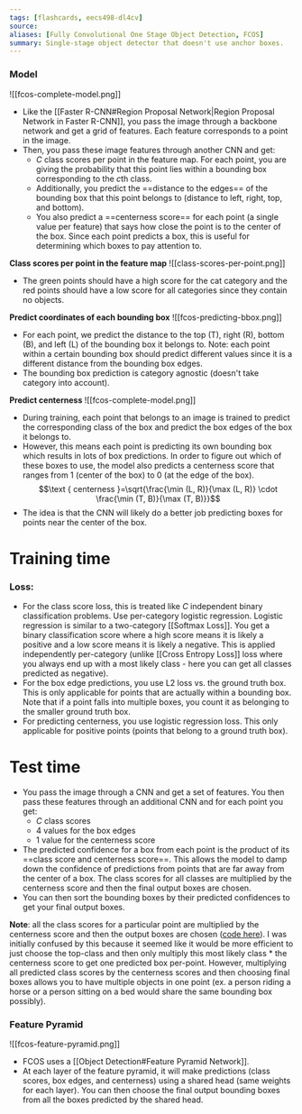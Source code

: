 ```yaml
---
tags: [flashcards, eecs498-dl4cv]
source:
aliases: [Fully Convolutional One Stage Object Detection, FCOS]
summary: Single-stage object detector that doesn't use anchor boxes.
---
```


### Model
![[fcos-complete-model.png]]
- Like the [[Faster R-CNN#Region Proposal Network|Region Proposal Network in Faster R-CNN]], you pass the image through a backbone network and get a grid of features. Each feature corresponds to a point in the image.
- Then, you pass these image features through another CNN and get:
    - $C$ class scores per point in the feature map. For each point, you are giving the probability that this point lies within a bounding box corresponding to the $c$th class.
    - Additionally, you predict the ==distance to the edges== of the bounding box that this point belongs to (distance to left, right, top, and bottom).
    - You also predict a ==centerness score== for each point (a single value per feature) that says how close the point is to the center of the box. Since each point predicts a box, this is useful for determining which boxes to pay attention to.
<!--SR:!2027-06-23,1438,330!2027-06-22,1437,330-->

**Class scores per point in the feature map**
![[class-scores-per-point.png]]
- The green points should have a high score for the cat category and the red points should have a low score for all categories since they contain no objects.

**Predict coordinates of each bounding box**
![[fcos-predicting-bbox.png]]
- For each point, we predict the distance to the top (T), right (R), bottom (B), and left (L) of the bounding box it belongs to. Note: each point within a certain bounding box should predict different values since it is a different distance from the bounding box edges.
-  The bounding box prediction is category agnostic (doesn't take category into account).

**Predict centerness**
![[fcos-complete-model.png]]
- During training, each point that belongs to an image is trained to predict the corresponding class of the box and predict the box edges of the box it belongs to.
- However, this means each point is predicting its own bounding box which results in lots of box predictions. In order to figure out which of these boxes to use, the model also predicts a centerness score that ranges from 1 (center of the box) to 0 (at the edge of the box).
$$\text { centerness }=\sqrt{\frac{\min (L, R)}{\max (L, R)} \cdot \frac{\min (T, B)}{\max (T, B)}}$$
- The idea is that the CNN will likely do a better job predicting boxes for points near the center of the box. 

# Training time
### Loss:
- For the class score loss, this is treated like $C$ independent binary classification problems. Use per-category logistic regression. Logistic regression is similar to a two-category [[Softmax Loss]]. You get a binary classification score where a high score means it is likely a positive and a low score means it is likely a negative. This is applied independently per-category (unlike [[Cross Entropy Loss]] loss where you always end up with a most likely class - here you can get all classes predicted as negative).
- For the box edge predictions, you use L2 loss vs. the ground truth box. This is only applicable for points that are actually within a bounding box. Note that if a point falls into multiple boxes, you count it as belonging to the smaller ground truth box.
- For predicting centerness, you use logistic regression loss. This only applicable for positive points (points that belong to a ground truth box).


# Test time
- You pass the image through a CNN and get a set of features. You then pass these features through an additional CNN and for each point you get:
    - $C$ class scores
    - 4 values for the box edges
    - 1 value for the centerness score
- The predicted confidence for a box from each point is the product of its ==class score and centerness score==. This allows the model to damp down the confidence of predictions from points that are far away from the center of a box. The class scores for all classes are multiplied by the centerness score and then the final output boxes are chosen.
- You can then sort the bounding boxes by their predicted confidences to get your final output boxes.
<!--SR:!2024-05-12,595,330-->

**Note**: all the class scores for a particular point are multiplied by the centerness score and then the output boxes are chosen ([code here](https://github.com/tianzhi0549/FCOS/blob/07ba056d6a02db6e146514b7234e834157a80265/fcos_core/modeling/rpn/fcos/inference.py#L72)). I was initially confused by this because it seemed like it would be more efficient to just choose the top-class and then only multiply this most likely class * the centerness score to get one predicted box per-point. However, multiplying all predicted class scores by the centerness scores and then choosing final boxes allows you to have multiple objects in one point (ex. a person riding a horse or a person sitting on a bed would share the same bounding box possibly).

### Feature Pyramid
![[fcos-feature-pyramid.png]]
- FCOS uses a [[Object Detection#Feature Pyramid Network]].
- At each layer of the feature pyramid, it will make predictions (class scores, box edges, and centerness) using a shared head (same weights for each layer). You can then choose the final output bounding boxes from all the boxes predicted by the shared head.